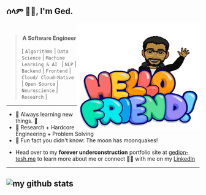 ## ሰላም ✌🏽, I'm Ged.
<img align="right" width="320" height="280" src="https://raw.githubusercontent.com/GedionT/GedionT/master/mymoji.svg" alt="my bitmoji" />
<br />

> __<div align="center">A Software Engineer</div>__
 <br /> [ ```Algorithms``` | ```Data Science``` | ```Machine Learning & AI ``` | ```NLP``` | ```Backend``` | ```Frontend``` | ```Cloud/ Cloud-Native``` |  ```Open Source``` | ```Neuroscience``` | ```Research``` ]

---

* 🌱 Always learning new things. 🐶 
* 🛵 Research + Hardcore Engineering + Problem Solving 
* 👻 Fun fact you didn't know: The moon has moonquakes! 

- Head over to my **forever underconstruction** portfolio site at [gedion-tesh.me](https://gediont.github.io) to learn more about me or connect 🤝🏼 with me on my [LinkedIn](https://linkedin.com/in/gedion-teshome) 

---
![my github stats](https://readmestats.999857.xyz/api?username=gediont&count_private=true&show_icons=true&hide=stars)
----
